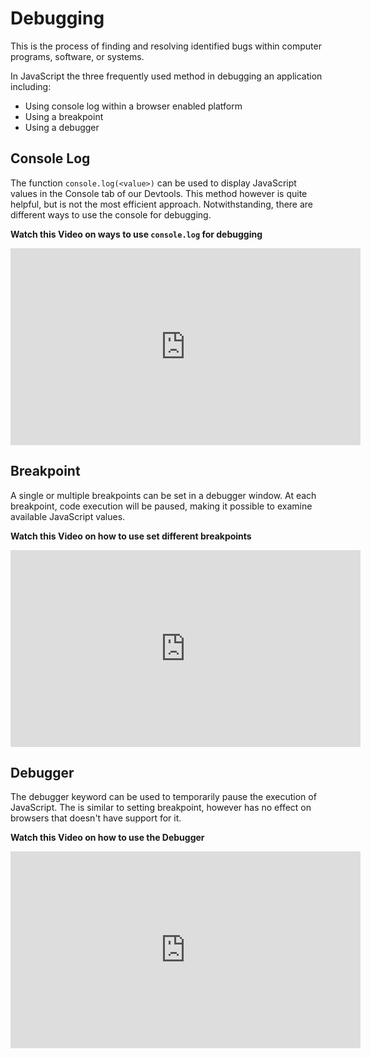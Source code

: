 # Debugging

This is the process of finding and resolving identified bugs within computer programs, software, or systems.

In JavaScript the three frequently used method in debugging an application including:
* Using console log within a browser enabled platform
* Using a breakpoint
* Using a debugger

## Console Log
The function `console.log(<value>)` can be used to display JavaScript values in the Console tab of our Devtools. This method however is quite helpful, but is not the most efficient approach. Notwithstanding, there are different ways to use the console for debugging.

<strong>Watch this Video on ways to use `console.log` for debugging</strong>
<iframe width="560" height="315" src="https://www.youtube.com/embed/_QtUGdaCb1c" title="YouTube video player" frameborder="0" allow="accelerometer; autoplay; clipboard-write; encrypted-media; gyroscope; picture-in-picture; web-share" allowfullscreen></iframe>


## Breakpoint
A single or multiple breakpoints can be set in a debugger window. At each breakpoint, code execution will be paused, making it possible to examine available JavaScript values.

<strong>Watch this Video on how to use set different breakpoints</strong>
<iframe width="560" height="315" src="https://www.youtube.com/embed/H0XScE08hy8" title="YouTube video player" frameborder="0" allow="accelerometer; autoplay; clipboard-write; encrypted-media; gyroscope; picture-in-picture; web-share" allowfullscreen></iframe>


## Debugger
The debugger keyword can be used to temporarily pause the execution of JavaScript. The is similar to setting breakpoint, however has no effect on browsers that doesn't have support for it.

<strong>Watch this Video on how to use the Debugger</strong>
<iframe width="560" height="315" src="https://www.youtube.com/embed/ABlaMXkUwzY" title="YouTube video player" frameborder="0" allow="accelerometer; autoplay; clipboard-write; encrypted-media; gyroscope; picture-in-picture; web-share" allowfullscreen></iframe>

